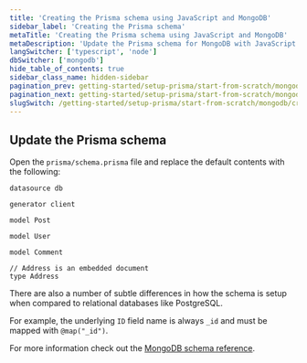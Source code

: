 ```yaml
---
title: 'Creating the Prisma schema using JavaScript and MongoDB'
sidebar_label: 'Creating the Prisma schema'
metaTitle: 'Creating the Prisma schema using JavaScript and MongoDB'
metaDescription: 'Update the Prisma schema for MongoDB with JavaScript'
langSwitcher: ['typescript', 'node']
dbSwitcher: ['mongodb']
hide_table_of_contents: true
sidebar_class_name: hidden-sidebar
pagination_prev: getting-started/setup-prisma/start-from-scratch/mongodb/connect-your-database-node-mongodb
pagination_next: getting-started/setup-prisma/start-from-scratch/mongodb/install-prisma-client-node-mongodb
slugSwitch: /getting-started/setup-prisma/start-from-scratch/mongodb/creating-the-prisma-schema-
---
```


## Update the Prisma schema

Open the `prisma/schema.prisma` file and replace the default contents with the following:

```prisma file=prisma/schema.prisma showLineNumbers
datasource db

generator client

model Post

model User

model Comment

// Address is an embedded document
type Address
```

There are also a number of subtle differences in how the schema is setup when compared to relational databases like PostgreSQL.

For example, the underlying `ID` field name is always `_id` and must be mapped with `@map("_id")`.

For more information check out the [MongoDB schema reference](/orm/reference/prisma-schema-reference#mongodb-2).
